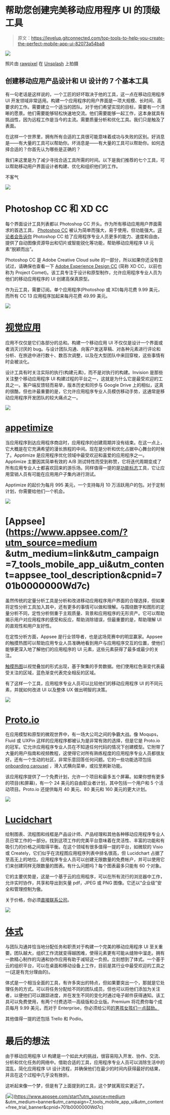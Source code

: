 # 帮助您创建完美移动应用程序 UI 的顶级工具

> 原文：<https://levelup.gitconnected.com/top-tools-to-help-you-create-the-perfect-mobile-app-ui-82073a54ba8>

![](img/32e919146e4e773138d29a44278c935f.png)

照片由 [rawpixel](https://unsplash.com/@rawpixel?utm_source=medium&utm_medium=referral) 在 [Unsplash](https://unsplash.com?utm_source=medium&utm_medium=referral) 上拍摄

## 创建移动应用产品设计和 UI 设计的 7 个基本工具

有一句老话是这样说的，一个工匠的好坏取决于他的工具，这一点在移动应用程序 UI 开发领域非常适用。构建一个应用程序的用户界面是一项大规模、长时间、高要求的工作。需要建立一个适当的团队。对于他们希望实现的目标，需要有一个清晰的愿景。他们需要能够轻松快速地交流。他们需要能够一起工作，这本身就具有挑战性，因为远程工作是当今的主流。需要质量分析和优化工具。我们只是触及了表面。

在这样一个世界里，拥有所有合适的工具很可能意味着成功与失败的区别。好消息是——有大量的工具可以帮助你。坏消息是——有大量的工具可以帮助你。如何选择合适的？你首先认为哪些是正确的？

我们来这里是为了减少寻找合适工具所需的时间。以下是我们推荐的七个工具，可以帮助移动用户界面设计者构建、优化和组织他们的工作。

不客气

![](img/130c334ed1522b84d0aaf6f4f093db6c.png)

# Photoshop CC 和 XD CC

每个界面设计工具列表都以 Photoshop CC 开头。作为所有移动应用用户界面需求的首选工具， [Photoshop CC](http://www.adobe.com/products/photoshop.html) 被认为简单而强大，易于使用，但功能强大。[评论者会告诉你](https://think360studio.com/9-best-tools-for-designing-a-mobile-app-ui/) Photoshop CC 给了应用程序专业人员更多的能力、速度和自由，提供了自动图像资源导出和切片或智能锐化等功能，帮助移动应用程序 UI 元素“脱颖而出”。

Photoshop CC 是 Adobe Creative Cloud suite 的一部分，所以如果你还没有尝试过，请确保也查看一下 [Adobe Experience Design CC](http://www.adobe.com/products/xd/features.html) (简称 XD CC，以前也称为 Project Comet)。该工具专注于设计和原型制作，允许应用程序专业人员为他们的移动应用程序的 UI 创建高保真原型。

作为云工具，需要订阅。单个应用程序(Photoshop 或 XD)每月花费 9.99 美元，而所有 CC 13 应用程序加起来每月花费 49.99 美元。

![](img/a2131f451e4cfb38db4bb8232e10885a.png)

# [视觉应用](https://www.invisionapp.com/)

应用不仅仅是它们各部分的总和。构建一个移动应用 UI 不仅仅是设计一个界面或者消灭讨厌的 bug。与设计团队沟通、向客户发送草稿、对各种元素进行评论和分析、在旅途中进行数十、数百次调整，以及在大型团队中来回穿梭，这些事情有时会被淡化。

设计工具有时关注实际的执行(构建元素)，而不是对执行的构建。Invision 是那些关注整个移动应用程序 UI 构建过程的平台之一，这就是为什么它是最受欢迎的工具之一。客户端反馈轻而易举，版本历史和同步与 Google Drive 上的相似，这真的很酷，但也许最重要的是，它允许应用程序专业人员模仿移动手势，这通常是移动应用程序开发团队的较大痛点之一。

![](img/4515d23e2864d6298be2ce3cf9c301d6.png)

# [appetimize](https://apptimize.com/)

当应用程序到达应用程序商店时，应用程序的创建周期并没有结束。在这一点上，它大概是在它充满希望的漫长旅程的中间。现在是分析和优化占据中心舞台的时候了。Apptimize 是应用程序优化领域中最受欢迎和喜爱的应用程序之一。Apptimize 主要因其简单有效的 A/B 测试特性而受到称赞，它将迭代周期变成了所有应用专业人士都喜欢回来的游乐场。同样值得一提的是[功能标志](https://apptimize.com/blog/2016/03/feature-flags-for-mobile-apps/)工具，它让应用营销人员有可能在应用用户子集内进行测试。

Apptimize 的起价为每月 995 美元，一个支持每月 10 万活跃用户的包。对于定制计划，你需要给他们一个机会。

![](img/49e95fee81bb1c96d830143c18022745.png)

# [Appsee](https://www.appsee.com/?utm_source=medium &utm_medium=link&utm_campaign=7_tools_mobile_app_ui&utm_content=appsee_tool_description&cpnid=701b0000000Wd7c)

虽然传统的定量分析工具是分析和改进移动应用程序用户界面的合理选择，但如果将定性分析工具加入其中，还有更多的事情可以做和理解。与围绕数字和图形的定量分析不同，定性分析侧重于主观质量、背景和应用程序的无形资产。它可以帮助揭示用户对应用程序的感受和反应，帮助消除错误，但最重要的是，帮助理解 UI 的直观性和用户友好性。

在定性分析方面，Appsee 是行业领导者，也是这场竞赛中的明显赢家。Appsee 的触摸热图可以帮助应用专业人员准确地看到用户与应用程序交互的位置，使他们能够更深入地了解他们的应用程序的 UI 元素，这些元素获得了最多或最少的关注。

[触摸热图](https://www.appsee.com/features/touch-heatmaps)以视觉叠加的形式出现，基于聚集的手势数据。他们使用红色渐变代表最受关注的区域，蓝色渐变代表完全相反的区域。

有了这样一个工具，应用程序专业人员可以比较他们的移动应用程序 UI 的不同元素，并就如何改进 UI 以及整体 UX 做出明智的决策。

![](img/3f1b7a27142851939c538e5a12c5d02d.png)

# [Proto.io](http://www.proto.io/)

在应用模型和原型的微观世界中，有一场大公司之间的争霸大战。像 Moqups，Fluid 或 UXPin 这样的应用程序都被认为是非常有效的选择，但是它是 Proto.io 的冠军。它允许应用程序专业人员在不知道任何代码的情况下创建模型。它附带了大量的用户指南和视频教程，这使得它对所有熟练程度的应用程序专业人员都很友好。还有一个生动的社区，非常乐意回答任何问题。它的一些功能选项包括 [onboarding carousel](https://spaces.proto.io/project/E9A5313C-AC46-4739-DD38-F9A6AEC814AF/On-boarding-carousel/) ，滑入式横向菜单，或拉至刷新功能。

该应用程序提供了一个免费计划，允许一个项目和最多五个屏幕。如果你想有更多的项目(和屏幕)，有一个 24 美元的自由职业者计划，其中包括一个用户和 5 个活动项目。Proto.io 还提供每月 40 美元、80 美元和 160 美元的更大计划。

![](img/3c490781e221b9b480432e5172686e89.png)

# [Lucidchart](https://www.lucidchart.com/)

绘制图表、流程图和线框是产品设计师、产品经理和其他各种移动应用程序专业人员日常工作的一部分。找到这项工作的完美平台意味着在灵活性、丰富的功能和有吸引力的价格之间取得平衡。在这个领域有很多值得一提的平台，如微软的 Visio 或 Creately，它们似乎在流程图应用程序列表中排名很高，但 Lucidchart 占据了至高无上的地位。应用程序专业人员可以创建无限数量的免费帐户，并可以使用它们来创建同样无限数量的图表。有什么问题吗？每个图表最多只能有 60 个对象。

它的主要优势是，这是一个基于云的应用程序，可以在所有流行的浏览器中工作，允许实时协作，共享和导出到矢量 pdf，JPEG 或 PNG 图像。它还以“企业级”安全和管理控制为傲。

关于价格，你必须[直接联系公司](https://www.lucidchart.com/pages/enterprise)。

![](img/367ac58d9011f5ca755675628f61ac93.png)

# [体式](http://www.asana.com/)

与团队沟通并恰当地分配任务和职责对于构建一个完美的移动应用程序 UI 至关重要。团队越大，组织工作流就变得越困难，使得元素更有可能从缝隙中溜走。拥有一款精心制作的沟通和协作应用有助于减轻这一负担。立刻想到了体式。一个基于云的组织平台，可以在桌面和移动设备上工作，目前是其行业中最受欢迎的工具之一(这是有充分理由的)。

体式是一个相当全面的工具，有许多突出的特点，但如果要突出一个，那就是它处理任务的方式。可以将任务分配给不同的团队成员，但也可以将他们添加为关注者，以便他们可以跟踪进度，并在发生不同的变化时通过电子邮件获得通知。该工具可以免费使用，有两个付费选项—高级版和企业版。Premium 将花费你每个成员每月 9.99 美元，而对于 Enterprise，你必须给公司[的男孩女孩们一点鼓励。](https://asana.com/enterprise)

其他值得一提的还包括 Trello 和 Podio。

# 最后的想法

由于移动应用程序 UI 构建是一个如此大的挑战，很容易陷入开发、协作、交流、分析和优化任务的网络中。借助合适的工具，应用程序专业人员可以消除生活中的混乱，简化应用程序 UI 设计流程，并确保他们在最少的时间内获得最好的结果，并且在这个过程中几乎没有挫折。

这听起来像一个梦，但是有了上面提到的工具，这个梦就离现实更近了。

[![](img/33a8f514b018669e52e9904114e56222.png)](https://www.appsee.com/start?utm_source=medium &utm_medium=banner&utm_campaign=7_tools_mobile_app_ui&utm_content=free_trial_banner&cpnid=701b0000000Wd7c)